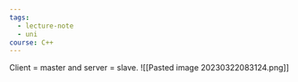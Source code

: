 ```yaml
---
tags:
  - lecture-note
  - uni
course: C++
---
```

Client = master and server = slave.
![[Pasted image 20230322083124.png]]
